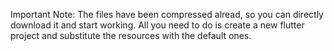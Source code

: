 Important Note: The files have been compressed alread, so you can directly download it and start working. All you need to do is create a new flutter project and substitute the resources with the default ones.

